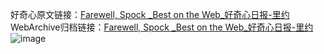 好奇心原文链接：[Farewell, Spock _Best on the Web_好奇心日报-里约 ](https://www.qdaily.com/articles/6976.html)
WebArchive归档链接：[Farewell, Spock _Best on the Web_好奇心日报-里约 ](http://web.archive.org/web/20190623171551/https://www.qdaily.com/articles/6976.html)
![image](http://ww3.sinaimg.cn/large/007d5XDply1g3wbau8g9ij30u025r7no)